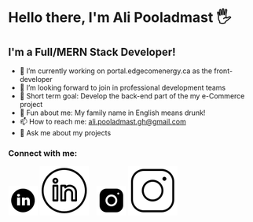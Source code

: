 # Hello there, I'm Ali Pooladmast 🖐

## I'm a Full/MERN Stack Developer!

- 🔭 I’m currently working on portal.edgecomenergy.ca as the front-developer
- 🤝 I’m looking forward to join in professional development teams
- 💪 Short term goal: Develop the back-end part of the my e-Commerce project
- 🍷 Fun about me: My family name in English means drunk!
- 📫 How to reach me: ali.pooladmast.gh@gmail.com
- 💬 Ask me about my projects

### Connect with me:

[![website](./img/linkedin-light.svg)](https://www.linkedin.com/in/ali-pooladmast-5a25918a/#gh-light-mode-only)
[![website](./img/linkedin-dark.svg)](https://www.linkedin.com/in/ali-pooladmast-5a25918a/#gh-dark-mode-only)
&nbsp;&nbsp;
[![website](./img/instagram-light.svg)](https://www.instagram.com/ali_pooladmast/#gh-light-mode-only)
[![website](./img/instagram-dark.svg)](https://www.instagram.com/ali_pooladmast/#gh-dark-mode-only)
